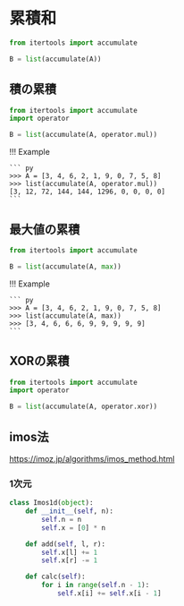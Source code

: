 # 累積和

``` py
from itertools import accumulate

B = list(accumulate(A))
```

## 積の累積

``` py
from itertools import accumulate
import operator

B = list(accumulate(A, operator.mul))
```

!!! Example

    ``` py
    >>> A = [3, 4, 6, 2, 1, 9, 0, 7, 5, 8]
    >>> list(accumulate(A, operator.mul))
    [3, 12, 72, 144, 144, 1296, 0, 0, 0, 0]
    ```

## 最大値の累積

``` py
from itertools import accumulate

B = list(accumulate(A, max))
```

!!! Example

    ``` py
    >>> A = [3, 4, 6, 2, 1, 9, 0, 7, 5, 8]
    >>> list(accumulate(A, max))
    >>> [3, 4, 6, 6, 6, 9, 9, 9, 9, 9]
    ```

## XORの累積

``` py
from itertools import accumulate
import operator

B = list(accumulate(A, operator.xor))
```

## imos法

<https://imoz.jp/algorithms/imos_method.html>

### 1次元

```py
class Imos1d(object):
    def __init__(self, n):
        self.n = n
        self.x = [0] * n

    def add(self, l, r):
        self.x[l] += 1
        self.x[r] -= 1

    def calc(self):
        for i in range(self.n - 1):
            self.x[i] += self.x[i - 1]
```
